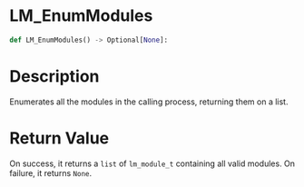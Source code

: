 # LM_EnumModules

```python
def LM_EnumModules() -> Optional[None]:
```

# Description

Enumerates all the modules in the calling process, returning them on a list.

#  Return Value

On success, it returns a `list` of `lm_module_t` containing all valid modules. On failure, it returns `None`.

